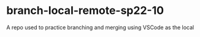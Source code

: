 # branch-local-remote-sp22-10
A repo used to practice branching and merging using VSCode as the local
